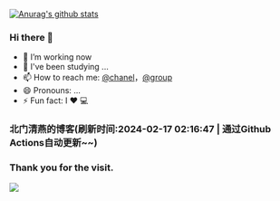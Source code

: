 [![Anurag's github stats](https://github-readme-stats.vercel.app/api?username=bmqy)](https://github.com/anuraghazra/github-readme-stats)
### Hi there 👋
- 🔭 I’m working now
- 🌱 I've been studying ...
- 📫 How to reach me: [@chanel](https://t.me/tcbmqy)，[@group](https://t.me/tgbmqy)
- 😄 Pronouns: ...
- ⚡ Fun fact:  I ❤️ 💻

<!--START_SECTION:bmqy-->

### 北门清燕的博客(刷新时间:2024-02-17 02:16:47 | 通过Github Actions自动更新~~)

<!--END_SECTION:bmqy-->

### Thank you for the visit.
![](http://profile-counter.glitch.me/bmqy/count.svg)
